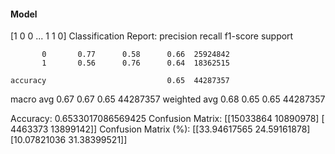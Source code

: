#### Model
[1 0 0 ... 1 1 0]
Classification Report:
              precision    recall  f1-score   support

           0       0.77      0.58      0.66  25924842
           1       0.56      0.76      0.64  18362515

    accuracy                           0.65  44287357
   macro avg       0.67      0.67      0.65  44287357
weighted avg       0.68      0.65      0.65  44287357

Accuracy: 0.6533017086569425
Confusion Matrix:
[[15033864 10890978]
 [ 4463373 13899142]]
Confusion Matrix (%):
[[33.94617565 24.59161878]
 [10.07821036 31.38399521]]
